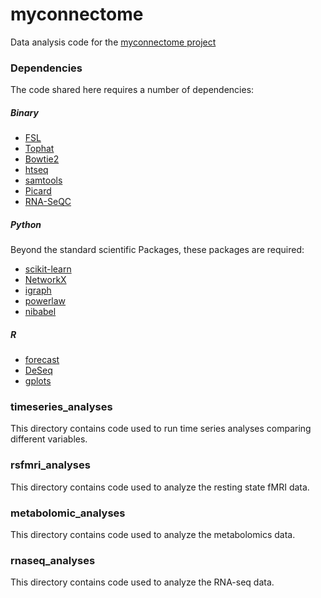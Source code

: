 # myconnectome

Data analysis code for the [myconnectome project](http://www.myconnectome.org/)

### Dependencies

The code shared here requires a number of dependencies:

##### Binary

* [FSL](http://fsl.fmrib.ox.ac.uk/fsl/fslwiki/)
* [Tophat](http://ccb.jhu.edu/software/tophat/index.shtml)
* [Bowtie2](http://bowtie-bio.sourceforge.net/bowtie2/index.shtml)
* [htseq](http://www-huber.embl.de/users/anders/HTSeq/doc/overview.html)
* [samtools](http://samtools.sourceforge.net/)
* [Picard](http://picard.sourceforge.net/)
* [RNA-SeQC](http://www.broadinstitute.org/cancer/cga/rna-seqc)

##### Python 

Beyond the standard scientific Packages, these packages are required:

* [scikit-learn](http://scikit-learn.org/stable/)
* [NetworkX](https://networkx.github.io/)
* [igraph](http://igraph.org/python/)
* [powerlaw](http://pythonhosted.org//powerlaw/)
* [nibabel](http://nipy.org/nibabel/)

##### R

* [forecast](http://cran.r-project.org/web/packages/forecast/index.html)
* [DeSeq](http://bioconductor.org/packages/release/bioc/html/DESeq.html)
* [gplots](http://cran.r-project.org/web/packages/gdata/index.html)

### timeseries_analyses

This directory contains code used to run time series analyses comparing different variables.


### rsfmri_analyses 

This directory contains code used to analyze the resting state fMRI data.


### metabolomic_analyses 

This directory contains code used to analyze the metabolomics data.

### rnaseq_analyses 

This directory contains code used to analyze the RNA-seq data.

